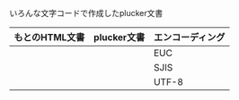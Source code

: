 いろんな文字コードで作成したplucker文書

|もとのHTML文書|plucker文書|エンコーディング |
|-----|-----|-----|
|[](storage:NewsClip_test/euc.html)|[](storage:NewsClip_test/euc.pdb)| EUC |
|[](storage:NewsClip_test/sjis.html)|[](storage:NewsClip_test/sjis.pdb)| SJIS |
|[](storage:NewsClip_test/utf8.html)|[](storage:NewsClip_test/utf8.pdb)| UTF-8 |


<!--  -->
